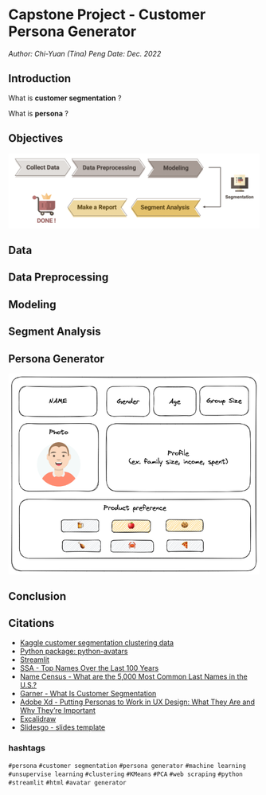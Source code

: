 ﻿# Capstone Project - Customer Persona Generator
_Author: Chi-Yuan (Tina) Peng_
_Date: Dec. 2022_

## Introduction
What is **customer segmentation** ?

What is **persona** ?

## Objectives
![objectives](/pics/objectives.png)

## Data


## Data Preprocessing


## Modeling


## Segment Analysis


## Persona Generator
![persona draft](/pics/persona_draft.png)

## Conclusion


## Citations
- [Kaggle customer segmentation clustering data](https://www.kaggle.com/code/karnikakapoor/customer-segmentation-clustering/data)
- [Python package: python-avatars](https://pypi.org/project/python-avatars/)
- [Streamlit](https://streamlit.io/)
- [SSA - Top Names Over the Last 100 Years](https://www.ssa.gov/oact/babynames/decades/century.html)
- [Name Census - What are the 5,000 Most Common Last Names in the U.S.?](https://namecensus.com/last-names/)
- [Garner - What Is Customer Segmentation](https://www.gartner.com/en/sales/glossary/customer-segmentation)
- [Adobe Xd - Putting Personas to Work in UX Design: What They Are and Why They’re Important](https://xd.adobe.com/ideas/process/user-research/putting-personas-to-work-in-ux-design/)
- [Excalidraw](https://excalidraw.com/)
- [Slidesgo - slides template](https://slidesgo.com/theme/flat-style-buyer-persona-infographics)

### hashtags
`#persona` `#customer segmentation` `#persona generator` 
`#machine learning` `#unsupervise learning` `#clustering` `#KMeans` `#PCA` `#web scraping` 
`#python` `#streamlit` `#html` `#avatar generator` 



